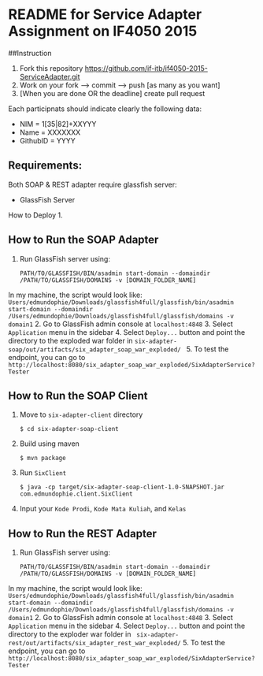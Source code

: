 # README for Service Adapter Assignment on IF4050 2015

##Instruction
1. Fork this repository https://github.com/if-itb/if4050-2015-ServiceAdapter.git
2. Work on your fork --> commit --> push [as many as you want]
3. [When you are done OR the deadline] create pull request  

Each participnats should indicate clearly the following data:
 * NIM      = 1[35|82]+XXYYY
 * Name     = XXXXXXX
 * GithubID = YYYY

## Requirements:
Both SOAP & REST adapter require glassfish server:
 - GlassFish Server


How to Deploy
1. 


## How to Run the SOAP Adapter
1. Run GlassFish server using:  

     ```
     PATH/TO/GLASSFISH/BIN/asadmin start-domain --domaindir /PATH/TO/GLASSFISH/DOMAINS -v [DOMAIN_FOLDER_NAME]
     ```
In my machine, the script would look like:
    ```
     Users/edmundophie/Downloads/glassfish4full/glassfish/bin/asadmin start-domain --domaindir /Users/edmundophie/Downloads/glassfish4full/glassfish/domains -v domain1
     ```
2. Go to GlassFish admin console at `localhost:4848`
3. Select `Application` menu in the sidebar
4. Select `Deploy...` button and point the directory to the exploded war folder in `six-adapter-soap/out/artifacts/six_adapter_soap_war_exploded/
`
5. To test the endpoint, you can go to `http://localhost:8080/six_adapter_soap_war_exploded/SixAdapterService?Tester`
 
## How to Run the SOAP Client
1. Move to `six-adapter-client` directory  

	 ```
	 $ cd six-adapter-soap-client
	 ```
2. Build using maven  

	 ```
	 $ mvn package
	 ```
2. Run `SixClient`  

	 ```
	 $ java -cp target/six-adapter-soap-client-1.0-SNAPSHOT.jar com.edmundophie.client.SixClient
	 ```
3. Input your `Kode Prodi`, `Kode Mata Kuliah`, and `Kelas`


## How to Run the REST Adapter
1. Run GlassFish server using:  

     ```
     PATH/TO/GLASSFISH/BIN/asadmin start-domain --domaindir /PATH/TO/GLASSFISH/DOMAINS -v [DOMAIN_FOLDER_NAME]
     ```
In my machine, the script would look like:
    ```
     Users/edmundophie/Downloads/glassfish4full/glassfish/bin/asadmin start-domain --domaindir /Users/edmundophie/Downloads/glassfish4full/glassfish/domains -v domain1
     ```
2. Go to GlassFish admin console at `localhost:4848`
3. Select `Application` menu in the sidebar
4. Select `Deploy...` button and point the directory to the exploder war folder in ` six-adapter-rest/out/artifacts/six_adapter_rest_war_exploded/`
5. To test the endpoint, you can go to `http://localhost:8080/six_adapter_soap_war_exploded/SixAdapterService?Tester`
